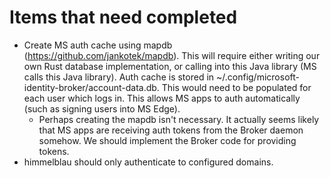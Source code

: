 # Items that need completed

* Create MS auth cache using mapdb (https://github.com/jankotek/mapdb). This will require either writing our own Rust database implementation, or calling into this Java library (MS calls this Java library). Auth cache is stored in ~/.config/microsoft-identity-broker/account-data.db. This would need to be populated for each user which logs in. This allows MS apps to auth automatically (such as signing users into MS Edge).
  * Perhaps creating the mapdb isn't necessary. It actually seems likely that MS apps are receiving auth tokens from the Broker daemon somehow. We should implement the Broker code for providing tokens.
* himmelblau should only authenticate to configured domains.
